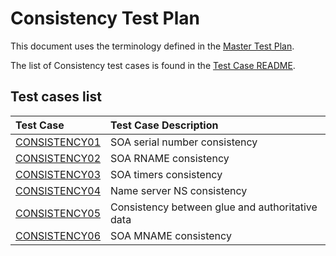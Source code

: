 # Consistency Test Plan

This document uses the terminology defined in the [Master Test Plan].

The list of Consistency test cases is found in the [Test Case README].


[Master Test Plan]:             ../MasterTestPlan.md
[Test Case README]:             ../README.md

## Test cases list

<!-- Table generated by script updateTestPlanReadme.pl from Zonemaster/Zonemaster utils directory -->

|Test Case |Test Case Description|
|:---------|:--------------------|
|[CONSISTENCY01](consistency01.md)|SOA serial number consistency|
|[CONSISTENCY02](consistency02.md)|SOA RNAME consistency|
|[CONSISTENCY03](consistency03.md)|SOA timers consistency|
|[CONSISTENCY04](consistency04.md)|Name server NS consistency|
|[CONSISTENCY05](consistency05.md)|Consistency between glue and authoritative data|
|[CONSISTENCY06](consistency06.md)|SOA MNAME consistency|
